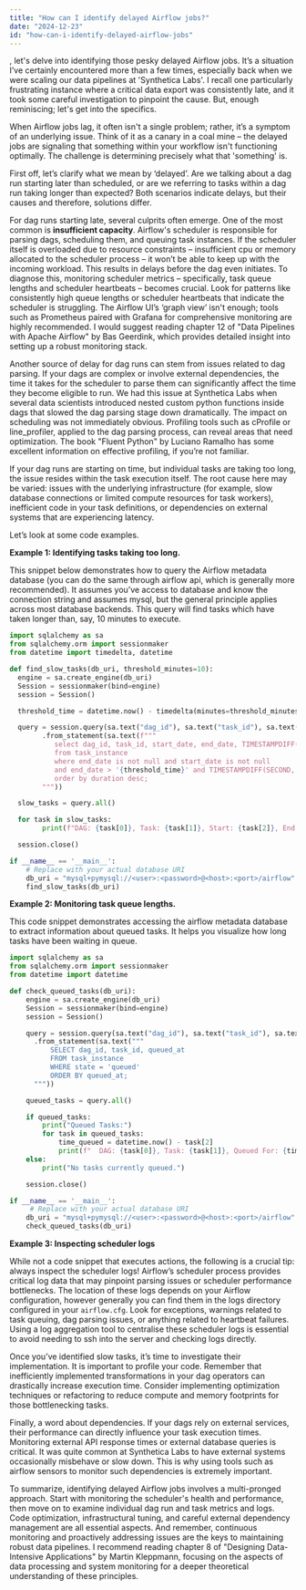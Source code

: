 ```yaml
---
title: "How can I identify delayed Airflow jobs?"
date: "2024-12-23"
id: "how-can-i-identify-delayed-airflow-jobs"
---
```


, let's delve into identifying those pesky delayed Airflow jobs. It’s a situation I’ve certainly encountered more than a few times, especially back when we were scaling our data pipelines at 'Synthetica Labs'. I recall one particularly frustrating instance where a critical data export was consistently late, and it took some careful investigation to pinpoint the cause. But, enough reminiscing; let's get into the specifics.

When Airflow jobs lag, it often isn't a single problem; rather, it’s a symptom of an underlying issue. Think of it as a canary in a coal mine – the delayed jobs are signaling that something within your workflow isn't functioning optimally. The challenge is determining precisely what that 'something' is.

First off, let’s clarify what we mean by ‘delayed’. Are we talking about a dag run starting later than scheduled, or are we referring to tasks within a dag run taking longer than expected? Both scenarios indicate delays, but their causes and therefore, solutions differ.

For dag runs starting late, several culprits often emerge. One of the most common is **insufficient capacity**. Airflow's scheduler is responsible for parsing dags, scheduling them, and queuing task instances. If the scheduler itself is overloaded due to resource constraints – insufficient cpu or memory allocated to the scheduler process – it won’t be able to keep up with the incoming workload. This results in delays before the dag even initiates. To diagnose this, monitoring scheduler metrics – specifically, task queue lengths and scheduler heartbeats – becomes crucial. Look for patterns like consistently high queue lengths or scheduler heartbeats that indicate the scheduler is struggling. The Airflow UI’s ‘graph view’ isn't enough; tools such as Prometheus paired with Grafana for comprehensive monitoring are highly recommended. I would suggest reading chapter 12 of "Data Pipelines with Apache Airflow" by Bas Geerdink, which provides detailed insight into setting up a robust monitoring stack.

Another source of delay for dag runs can stem from issues related to dag parsing. If your dags are complex or involve external dependencies, the time it takes for the scheduler to parse them can significantly affect the time they become eligible to run. We had this issue at Synthetica Labs when several data scientists introduced nested custom python functions inside dags that slowed the dag parsing stage down dramatically. The impact on scheduling was not immediately obvious. Profiling tools such as cProfile or line_profiler, applied to the dag parsing process, can reveal areas that need optimization. The book "Fluent Python" by Luciano Ramalho has some excellent information on effective profiling, if you’re not familiar.

If your dag runs are starting on time, but individual tasks are taking too long, the issue resides within the task execution itself. The root cause here may be varied: issues with the underlying infrastructure (for example, slow database connections or limited compute resources for task workers), inefficient code in your task definitions, or dependencies on external systems that are experiencing latency.

Let’s look at some code examples.

**Example 1: Identifying tasks taking too long.**

This snippet below demonstrates how to query the Airflow metadata database (you can do the same through airflow api, which is generally more recommended). It assumes you’ve access to database and know the connection string and assumes mysql, but the general principle applies across most database backends. This query will find tasks which have taken longer than, say, 10 minutes to execute.

```python
import sqlalchemy as sa
from sqlalchemy.orm import sessionmaker
from datetime import timedelta, datetime

def find_slow_tasks(db_uri, threshold_minutes=10):
  engine = sa.create_engine(db_uri)
  Session = sessionmaker(bind=engine)
  session = Session()

  threshold_time = datetime.now() - timedelta(minutes=threshold_minutes)

  query = session.query(sa.text("dag_id"), sa.text("task_id"), sa.text("start_date"), sa.text("end_date"), sa.text("duration"))\
        .from_statement(sa.text(f"""
           select dag_id, task_id, start_date, end_date, TIMESTAMPDIFF(SECOND, start_date, end_date) as duration
           from task_instance
           where end_date is not null and start_date is not null
           and end_date > '{threshold_time}' and TIMESTAMPDIFF(SECOND, start_date, end_date) > {threshold_minutes*60}
           order by duration desc;
        """))

  slow_tasks = query.all()

  for task in slow_tasks:
        print(f"DAG: {task[0]}, Task: {task[1]}, Start: {task[2]}, End: {task[3]}, Duration (sec): {task[4]}")

  session.close()

if __name__ == '__main__':
    # Replace with your actual database URI
    db_uri = "mysql+pymysql://<user>:<password>@<host>:<port>/airflow"
    find_slow_tasks(db_uri)
```

**Example 2: Monitoring task queue lengths.**

This code snippet demonstrates accessing the airflow metadata database to extract information about queued tasks. It helps you visualize how long tasks have been waiting in queue.

```python
import sqlalchemy as sa
from sqlalchemy.orm import sessionmaker
from datetime import datetime

def check_queued_tasks(db_uri):
    engine = sa.create_engine(db_uri)
    Session = sessionmaker(bind=engine)
    session = Session()

    query = session.query(sa.text("dag_id"), sa.text("task_id"), sa.text("queued_at"))\
      .from_statement(sa.text("""
          SELECT dag_id, task_id, queued_at
          FROM task_instance
          WHERE state = 'queued'
          ORDER BY queued_at;
      """))

    queued_tasks = query.all()

    if queued_tasks:
        print("Queued Tasks:")
        for task in queued_tasks:
            time_queued = datetime.now() - task[2]
            print(f"  DAG: {task[0]}, Task: {task[1]}, Queued For: {time_queued}")
    else:
        print("No tasks currently queued.")

    session.close()

if __name__ == '__main__':
     # Replace with your actual database URI
    db_uri = "mysql+pymysql://<user>:<password>@<host>:<port>/airflow"
    check_queued_tasks(db_uri)

```

**Example 3: Inspecting scheduler logs**

While not a code snippet that executes actions, the following is a crucial tip: always inspect the scheduler logs! Airflow’s scheduler process provides critical log data that may pinpoint parsing issues or scheduler performance bottlenecks. The location of these logs depends on your Airflow configuration, however generally you can find them in the logs directory configured in your `airflow.cfg`. Look for exceptions, warnings related to task queuing, dag parsing issues, or anything related to heartbeat failures. Using a log aggregation tool to centralise these scheduler logs is essential to avoid needing to ssh into the server and checking logs directly.

Once you’ve identified slow tasks, it’s time to investigate their implementation. It is important to profile your code. Remember that inefficiently implemented transformations in your dag operators can drastically increase execution time. Consider implementing optimization techniques or refactoring to reduce compute and memory footprints for those bottlenecking tasks.

Finally, a word about dependencies. If your dags rely on external services, their performance can directly influence your task execution times. Monitoring external API response times or external database queries is critical. It was quite common at Synthetica Labs to have external systems occasionally misbehave or slow down. This is why using tools such as airflow sensors to monitor such dependencies is extremely important.

To summarize, identifying delayed Airflow jobs involves a multi-pronged approach. Start with monitoring the scheduler's health and performance, then move on to examine individual dag run and task metrics and logs. Code optimization, infrastructural tuning, and careful external dependency management are all essential aspects. And remember, continuous monitoring and proactively addressing issues are the keys to maintaining robust data pipelines. I recommend reading chapter 8 of "Designing Data-Intensive Applications" by Martin Kleppmann, focusing on the aspects of data processing and system monitoring for a deeper theoretical understanding of these principles.
